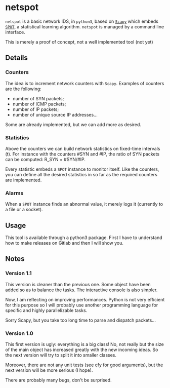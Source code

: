 # netspot

`netspot` is a basic network IDS, in `python3`, based on [`Scapy`](https://scapy.net/) which embeds [`SPOT`](https://asiffer.github.io/libspot/), a statistical learning algorithm. `netspot` is managed by a command line interface.

This is merely a proof of concept, not a well implemented tool (not yet) 

## Details

### Counters
The idea is to increment network counters with `Scapy`. Examples of counters are the following:
* number of SYN packets;
* number of ICMP packets;
* number of IP packets;
* number of unique source IP addresses...

Some are already implemented, but we can add more as desired.


### Statistics
Above the counters we can build network statistics on fixed-time intervals \(t\). For instance with the counters #SYN and #IP, the ratio of SYN packets can be computed: R_SYN = #SYN/#IP.

Every statistic embeds a `SPOT` instance to monitor itself. Like the counters, you can define all the desired statistics in so far as the required counters are implemented.

### Alarms

When a `SPOT` instance finds an abnormal value, it merely logs it (currently to a file or a socket).

## Usage

This tool is available through a python3 package. First I have to understand how to make releases on Gitlab and then I will show you.

## Notes

### Version 1.1

This version is cleaner than the previous one. Some object have been added so as to balance the tasks. The interactive console is also simpler.

Now, I am reflecting on improving performances. Python is not very efficient for this purpose so I will probably use another programming language for specific and highly parallelizable tasks.

Sorry Scapy, but you take too long time to parse and dispatch packets...


### Version 1.0

This first version is ugly: everything is a big class! No, not really but the size of the main object has increased greatly with the new incoming ideas. So the next version will try to split it into smaller classes.

Moreover, there are not any unit tests (see cfy for good arguments), but the next version will be more serious (I hope).

There are probably many bugs, don't be surprised.
